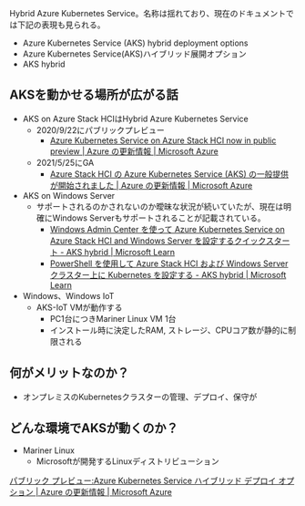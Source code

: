 Hybrid Azure Kubernetes Service。名称は揺れており、現在のドキュメントでは下記の表現も見られる。
- Azure Kubernetes Service (AKS) hybrid deployment options
- Azure Kubernetes Service(AKS)ハイブリッド展開オプション
- AKS hybrid

## AKSを動かせる場所が広がる話
- AKS on Azure Stack HCIはHybrid Azure Kubernetes Service
	- 2020/9/22にパブリックプレビュー
		- [Azure Kubernetes Service on Azure Stack HCI now in public preview | Azure の更新情報 | Microsoft Azure](https://azure.microsoft.com/ja-jp/updates/azure-kubernetes-service-on-azure-stack-hci-now-in-public-preview/)
	- 2021/5/25にGA
		- [Azure Stack HCI の Azure Kubernetes Service (AKS) の一般提供が開始されました | Azure の更新情報 | Microsoft Azure](https://azure.microsoft.com/ja-jp/updates/azure-kubernetes-service-aks-on-azure-stack-hci-is-now-generally-available/)
- AKS on Windows Server
	- サポートされるのかされないのか曖昧な状況が続いていたが、現在は明確にWindows Serverもサポートされることが記載されている。
		- [Windows Admin Center を使って Azure Kubernetes Service on Azure Stack HCI and Windows Server を設定するクイックスタート - AKS hybrid | Microsoft Learn](https://learn.microsoft.com/ja-jp/azure/aks/hybrid/setup#setting-up-an-azure-kubernetes-service-host)
		- [PowerShell を使用して Azure Stack HCI および Windows Server クラスター上に Kubernetes を設定する - AKS hybrid | Microsoft Learn](https://learn.microsoft.com/ja-jp/azure/aks/hybrid/kubernetes-walkthrough-powershell)
- Windows、Windows IoT
	- AKS-IoT VMが動作する
		- PC1台につきMariner Linux VM 1台
		- インストール時に決定したRAM, ストレージ、CPUコア数が静的に制限される

## 何がメリットなのか？
- オンプレミスのKubernetesクラスターの管理、デプロイ、保守が

## どんな環境でAKSが動くのか？
- Mariner Linux
	- Microsoftが開発するLinuxディストリビューション

[パブリック プレビュー:Azure Kubernetes Service ハイブリッド デプロイ オプション | Azure の更新情報 | Microsoft Azure](https://azure.microsoft.com/ja-jp/updates/public-preview-azure-kubernetes-service-hybrid-deployment-options/)


